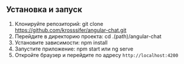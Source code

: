 ## Установка и запуск
1. Клонируйте репозиторий:
git clone https://github.com/krosssifer/angular-chat.git
2. Перейдите в директорию проекта:
cd .(path)/angular-chat
3. Установите зависимости:
npm install 
4. Запустите приложение:
npm start или ng serve
5. Откройте браузер и перейдите по адресу `http://localhost:4200`

